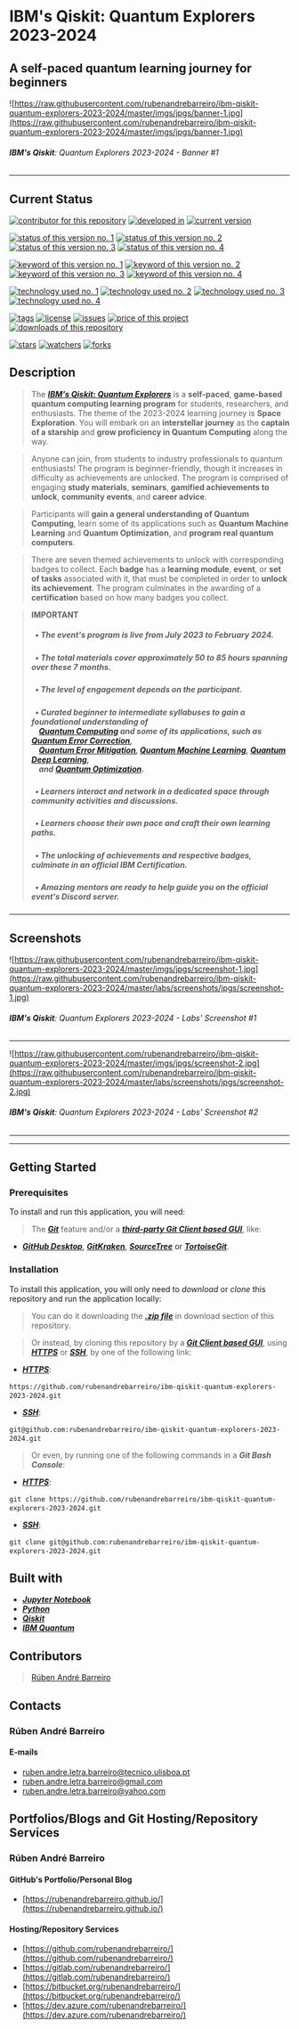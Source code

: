 # IBM's Qiskit: Quantum Explorers 2023-2024
## A self-paced quantum learning journey for beginners

![https://raw.githubusercontent.com/rubenandrebarreiro/ibm-qiskit-quantum-explorers-2023-2024/master/imgs/jpgs/banner-1.jpg](https://raw.githubusercontent.com/rubenandrebarreiro/ibm-qiskit-quantum-explorers-2023-2024/master/imgs/jpgs/banner-1.jpg)
###### **_IBM's Qiskit_**: Quantum Explorers 2023-2024 - Banner #1

***

## Current Status
[![contributor for this repository](https://img.shields.io/badge/contributor-rubenandrebarreiro-blue.svg)](https://github.com/rubenandrebarreiro/)
[![developed in](https://img.shields.io/badge/developed&nbsp;in-ibm&nbsp;qiskit&nbsp;quantum&nbsp;explorers&nbsp;2023&nbsp;2024-blue.svg)](http://qisk.it/quantum-explorers)
[![current version](https://img.shields.io/badge/version-1.0-magenta.svg)](https://github.com/rubenandrebarreiro/ibm-qiskit-quantum-explorers-2023-2024/)

[![status of this version no. 1](https://img.shields.io/badge/status-finished-orange.svg)](https://github.com/rubenandrebarreiro/ibm-qiskit-quantum-explorers-2023-2024/)
[![status of this version no. 2](https://img.shields.io/badge/status-final-orange.svg)](https://github.com/rubenandrebarreiro/ibm-qiskit-quantum-explorers-2023-2024/)
[![status of this version no. 3](https://img.shields.io/badge/status-stable-orange.svg)](https://github.com/rubenandrebarreiro/ibm-qiskit-quantum-explorers-2023-2024/)
[![status of this version no. 4](https://img.shields.io/badge/status-documented-orange.svg)](https://github.com/rubenandrebarreiro/ibm-qiskit-quantum-explorers-2023-2024/)

[![keyword of this version no. 1](https://img.shields.io/badge/keyword-quantum&nbsp;computing-brown.svg)](https://github.com/rubenandrebarreiro/ibm-qiskit-quantum-explorers-2023-2024/)
[![keyword of this version no. 2](https://img.shields.io/badge/keyword-quantum&nbsp;error&nbsp;correction-brown.svg)](https://github.com/rubenandrebarreiro/ibm-qiskit-quantum-explorers-2023-2024/)
[![keyword of this version no. 3](https://img.shields.io/badge/keyword-quantum&nbsp;machine&nbsp;learning-brown.svg)](https://github.com/rubenandrebarreiro/ibm-qiskit-quantum-explorers-2023-2024/)
[![keyword of this version no. 4](https://img.shields.io/badge/keyword-quantum&nbsp;optimization-brown.svg)](https://github.com/rubenandrebarreiro/ibm-qiskit-quantum-explorers-2023-2024/)

[![technology used no. 1](https://img.shields.io/badge/built&nbsp;with-jupyter&nbsp;notebook-red.svg)](https://www.jupyter.org/)
[![technology used no. 2](https://img.shields.io/badge/built&nbsp;with-python-red.svg)](https://www.python.org/)
[![technology used no. 3](https://img.shields.io/badge/built&nbsp;with-ibm&nbsp;qiskit-red.svg)](https://www.qiskit.org/)
[![technology used no. 4](https://img.shields.io/badge/built&nbsp;with-ibm&nbsp;quantum&nbsp;experience-red.svg)](https://www.quantum-computing.ibm.com/)

[![tags](https://img.shields.io/github/tag/rubenandrebarreiro/ibm-qiskit-quantum-explorers-2023-2024?include_prereleases=&sort=semver&color=blue)](https://github.com/rubenandrebarreiro/ibm-qiskit-quantum-explorers-2023-2024/releases/)
[![license](https://img.shields.io/badge/License-MIT-blue)](#license)
[![issues](https://img.shields.io/github/issues/rubenandrebarreiro/ibm-qiskit-quantum-explorers-2023-2024)](https://github.com/rubenandrebarreiro/ibm-qiskit-quantum-explorers-2023-2024/issues)
[![price of this project](https://img.shields.io/badge/price-free-success.svg)](https://github.com/rubenandrebarreiro/ibm-qiskit-quantum-explorers-2023-2024/archive/master.zip)
[![downloads of this repository](https://img.shields.io/github/downloads/rubenandrebarreiro/ibm-qiskit-quantum-explorers-2023-2024/total.svg)](https://github.com/rubenandrebarreiro/ibm-qiskit-quantum-explorers-2023-2024/archive/master.zip)

[![stars](https://img.shields.io/github/stars/rubenandrebarreiro/ibm-qiskit-quantum-explorers-2023-2024?style=social)](https://github.com/rubenandrebarreiro/ibm-qiskit-quantum-explorers-2023-2024)
[![watchers](https://img.shields.io/github/watchers/rubenandrebarreiro/ibm-qiskit-quantum-explorers-2023-2024?style=social)](https://github.com/rubenandrebarreiro/ibm-qiskit-quantum-explorers-2023-2024)
[![forks](https://img.shields.io/github/forks/rubenandrebarreiro/ibm-qiskit-quantum-explorers-2023-2024?style=social)](https://github.com/rubenandrebarreiro/ibm-qiskit-quantum-explorers-2023-2024)


## Description

> The [**_IBM's Qiskit: Quantum Explorers_**](http://qisk.it/quantum-explorers) is a **self-paced**, **game-based quantum computing learning program** for students, researchers, and enthusiasts. The theme of the 2023-2024 learning journey is **Space Exploration**. You will embark on an **interstellar journey** as the **captain of a starship** and **grow proficiency in Quantum Computing** along the way.

> Anyone can join, from students to industry professionals to quantum enthusiasts! The program is beginner-friendly, though it increases in difficulty as achievements are unlocked. The program is comprised of engaging **study materials**, **seminars**, **gamified achievements to unlock**, **community events**, and **career advice**.

> Participants will **gain a general understanding of Quantum Computing**, learn some of its applications such as **Quantum Machine Learning** and **Quantum Optimization**, and **program real quantum computers**.

> There are seven themed achievements to unlock with corresponding badges to collect. Each **badge** has a **learning module**, **event**, or **set of tasks** associated with it, that must be completed in order to **unlock its achievement**. The program culminates in the awarding of a **certification** based on how many badges you collect.

> **IMPORTANT**
>
> ##### &nbsp;&nbsp;&#8226; The event's program is live from July 2023 to February 2024.
>
> ##### &nbsp;&nbsp;&#8226; The total materials cover approximately 50 to 85 hours spanning over these 7 months.
>
> ##### &nbsp;&nbsp;&#8226; The level of engagement depends on the participant.
>
> ##### &nbsp;&nbsp;&#8226; Curated beginner to intermediate syllabuses to gain a foundational understanding of<br>&nbsp;&nbsp;&nbsp;&nbsp;[**_Quantum Computing_**]() and some of its applications, such as [**_Quantum Error Correction_**](https://en.wikipedia.org/wiki/Quantum_error_correction),<br>&nbsp;&nbsp;&nbsp;&nbsp;[**_Quantum Error Mitigation_**](https://research.ibm.com/blog/quantum-error-suppression-mitigation-correction), [**_Quantum Machine Learning_**](https://en.wikipedia.org/wiki/Quantum_machine_learning), [**_Quantum Deep Learning_**](https://en.wikipedia.org/wiki/Quantum_machine_learning),<br>&nbsp;&nbsp;&nbsp;&nbsp;and [**_Quantum Optimization_**](https://en.wikipedia.org/wiki/Quantum_optimization_algorithms).
>
> ##### &nbsp;&nbsp;&#8226; Learners interact and network in a dedicated space through community activities and discussions.
>
> ##### &nbsp;&nbsp;&#8226; Learners choose their own pace and craft their own learning paths.
>
> ##### &nbsp;&nbsp;&#8226; The unlocking of achievements and respective badges, culminate in an official IBM Certification.
>
> ##### &nbsp;&nbsp;&#8226; Amazing mentors are ready to help guide you on the official event's Discord server.

***

## Screenshots

![https://raw.githubusercontent.com/rubenandrebarreiro/ibm-qiskit-quantum-explorers-2023-2024/master/imgs/jpgs/screenshot-1.jpg](https://raw.githubusercontent.com/rubenandrebarreiro/ibm-qiskit-quantum-explorers-2023-2024/master/labs/screenshots/jpgs/screenshot-1.jpg)
###### **_IBM's Qiskit_**: Quantum Explorers 2023-2024 - Labs' Screenshot #1

***

![https://raw.githubusercontent.com/rubenandrebarreiro/ibm-qiskit-quantum-explorers-2023-2024/master/imgs/jpgs/screenshot-2.jpg](https://raw.githubusercontent.com/rubenandrebarreiro/ibm-qiskit-quantum-explorers-2023-2024/master/labs/screenshots/jpgs/screenshot-2.jpg)
###### **_IBM's Qiskit_**: Quantum Explorers 2023-2024 - Labs' Screenshot #2

***



***

## Getting Started

### Prerequisites
To install and run this application, you will need:
> The [**_Git_**](https://git-scm.com/) feature and/or a [**_third-party Git Client based GUI_**](https://git-scm.com/downloads/guis/), like:
* [**_GitHub Desktop_**](https://desktop.github.com/), [**_GitKraken_**](https://www.gitkraken.com/), [**_SourceTree_**](https://www.sourcetreeapp.com/) or [**_TortoiseGit_**](https://tortoisegit.org/).

### Installation
To install this application, you will only need to _download_ or _clone_ this repository and run the application locally:

> You can do it downloading the [**_.zip file_**](https://github.com/rubenandrebarreiro/ibm-qiskit-quantum-explorers-2023-2024/archive/master.zip) in download section of this repository.

> Or instead, by cloning this repository by a [**_Git Client based GUI_**](https://git-scm.com/downloads/guis), using [**_HTTPS_**](https://en.wikipedia.org/wiki/HTTPS) or [**_SSH_**](https://en.wikipedia.org/wiki/SSH_File_Transfer_Protocol), by one of the following link:
* [**_HTTPS_**](https://en.wikipedia.org/wiki/HTTPS):
```
https://github.com/rubenandrebarreiro/ibm-qiskit-quantum-explorers-2023-2024.git
```
* [**_SSH_**](https://en.wikipedia.org/wiki/SSH_File_Transfer_Protocol):
```
git@github.com:rubenandrebarreiro/ibm-qiskit-quantum-explorers-2023-2024.git
```

> Or even, by running one of the following commands in a **_Git Bash Console_**:
* [**_HTTPS_**](https://en.wikipedia.org/wiki/HTTPS):
```
git clone https://github.com/rubenandrebarreiro/ibm-qiskit-quantum-explorers-2023-2024.git
```
* [**_SSH_**](https://en.wikipedia.org/wiki/SSH_File_Transfer_Protocol):
```
git clone git@github.com:rubenandrebarreiro/ibm-qiskit-quantum-explorers-2023-2024.git
```

## Built with
* [**_Jupyter Notebook_**](https://www.jupyter.org/)
* [**_Python_**](http://www.python.org/)
* [**_Qiskit_**](https://www.qiskit.org/)
* [**_IBM Quantum_**](https://www.quantum-computing.ibm.com/)

## Contributors

> [Rúben André Barreiro](https://github.com/rubenandrebarreiro/)

## Contacts

### Rúben André Barreiro
#### E-mails
* [ruben.andre.letra.barreiro@tecnico.ulisboa.pt](mailto:ruben.andre.letra.barreiro@tecnico.ulisboa.pt)
* [ruben.andre.letra.barreiro@gmail.com](mailto:ruben.andre.letra.barreiro@gmail.com)
* [ruben.andre.letra.barreiro@yahoo.com](mailto:ruben.andre.letra.barreiro@yahoo.com)

## Portfolios/Blogs and Git Hosting/Repository Services

### Rúben André Barreiro
#### GitHub's Portfolio/Personal Blog
* [https://rubenandrebarreiro.github.io/](https://rubenandrebarreiro.github.io/)

#### Hosting/Repository Services
* [https://github.com/rubenandrebarreiro/](https://github.com/rubenandrebarreiro/)
* [https://gitlab.com/rubenandrebarreiro/](https://gitlab.com/rubenandrebarreiro/)
* [https://bitbucket.org/rubenandrebarreiro/](https://bitbucket.org/rubenandrebarreiro/)
* [https://dev.azure.com/rubenandrebarreiro/](https://dev.azure.com/rubenandrebarreiro/)
